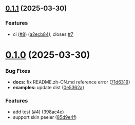 ## [0.1.1](https://github.com/cszhjh/postcss-skin-peeler/compare/v0.1.0...v0.1.1) (2025-03-30)


### Features

* ci ([#8](https://github.com/cszhjh/postcss-skin-peeler/issues/8)) ([a2ecb84](https://github.com/cszhjh/postcss-skin-peeler/commit/a2ecb849d0253cb649b6c23b9d7ca463db335824)), closes [#7](https://github.com/cszhjh/postcss-skin-peeler/issues/7)



# [0.1.0](https://github.com/cszhjh/postcss-skin-peeler/compare/85d9e4f1c4c9a46d67ebddc0e1f53826b31f6f52...v0.1.0) (2025-03-30)


### Bug Fixes

* **docs:** fix README.zh-CN.md reference error ([71d6319](https://github.com/cszhjh/postcss-skin-peeler/commit/71d6319cb3bf7ee9d303bf7256ff6aa45ed999f6))
* **examples:** update dist ([0e5362a](https://github.com/cszhjh/postcss-skin-peeler/commit/0e5362ab82c5aa4bcb2e7920e20fdfc9ef01101e))


### Features

* add test ([#4](https://github.com/cszhjh/postcss-skin-peeler/issues/4)) ([398ac4e](https://github.com/cszhjh/postcss-skin-peeler/commit/398ac4e534154da0f286a3c95daa96819a9d0b81))
* support skin peeler ([85d9e4f](https://github.com/cszhjh/postcss-skin-peeler/commit/85d9e4f1c4c9a46d67ebddc0e1f53826b31f6f52))



